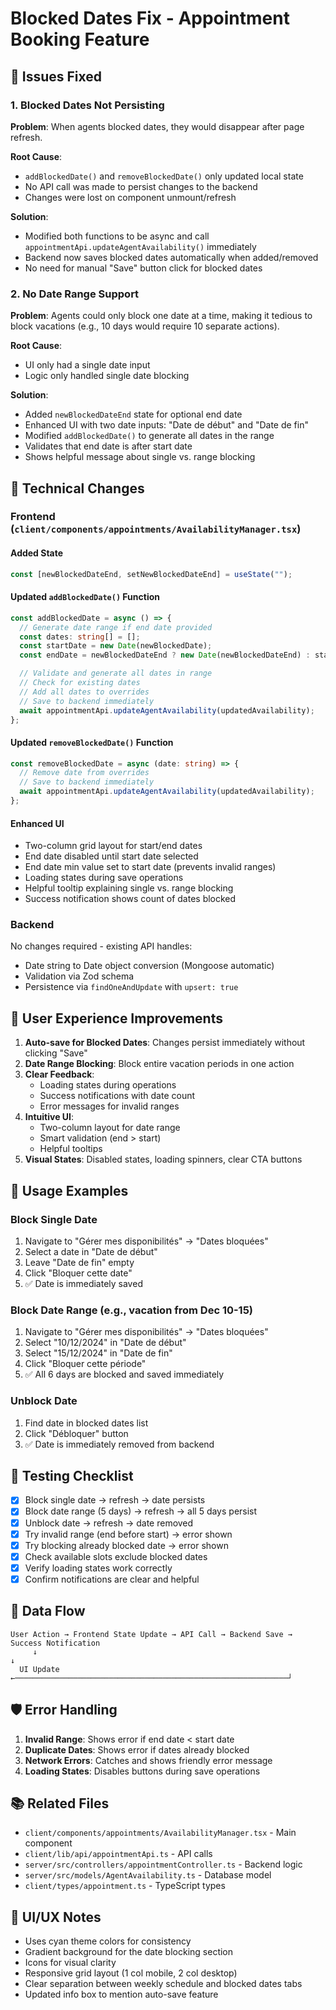 # Blocked Dates Fix - Appointment Booking Feature

## 🐛 Issues Fixed

### 1. Blocked Dates Not Persisting

**Problem**: When agents blocked dates, they would disappear after page refresh.

**Root Cause**:

- `addBlockedDate()` and `removeBlockedDate()` only updated local state
- No API call was made to persist changes to the backend
- Changes were lost on component unmount/refresh

**Solution**:

- Modified both functions to be async and call `appointmentApi.updateAgentAvailability()` immediately
- Backend now saves blocked dates automatically when added/removed
- No need for manual "Save" button click for blocked dates

### 2. No Date Range Support

**Problem**: Agents could only block one date at a time, making it tedious to block vacations (e.g., 10 days would require 10 separate actions).

**Root Cause**:

- UI only had a single date input
- Logic only handled single date blocking

**Solution**:

- Added `newBlockedDateEnd` state for optional end date
- Enhanced UI with two date inputs: "Date de début" and "Date de fin"
- Modified `addBlockedDate()` to generate all dates in the range
- Validates that end date is after start date
- Shows helpful message about single vs. range blocking

## 🔧 Technical Changes

### Frontend (`client/components/appointments/AvailabilityManager.tsx`)

#### Added State

```typescript
const [newBlockedDateEnd, setNewBlockedDateEnd] = useState("");
```

#### Updated `addBlockedDate()` Function

```typescript
const addBlockedDate = async () => {
  // Generate date range if end date provided
  const dates: string[] = [];
  const startDate = new Date(newBlockedDate);
  const endDate = newBlockedDateEnd ? new Date(newBlockedDateEnd) : startDate;

  // Validate and generate all dates in range
  // Check for existing dates
  // Add all dates to overrides
  // Save to backend immediately
  await appointmentApi.updateAgentAvailability(updatedAvailability);
};
```

#### Updated `removeBlockedDate()` Function

```typescript
const removeBlockedDate = async (date: string) => {
  // Remove date from overrides
  // Save to backend immediately
  await appointmentApi.updateAgentAvailability(updatedAvailability);
};
```

#### Enhanced UI

- Two-column grid layout for start/end dates
- End date disabled until start date selected
- End date min value set to start date (prevents invalid ranges)
- Loading states during save operations
- Helpful tooltip explaining single vs. range blocking
- Success notification shows count of dates blocked

### Backend

No changes required - existing API handles:

- Date string to Date object conversion (Mongoose automatic)
- Validation via Zod schema
- Persistence via `findOneAndUpdate` with `upsert: true`

## 🎯 User Experience Improvements

1. **Auto-save for Blocked Dates**: Changes persist immediately without clicking "Save"
2. **Date Range Blocking**: Block entire vacation periods in one action
3. **Clear Feedback**:
   - Loading states during operations
   - Success notifications with date count
   - Error messages for invalid ranges
4. **Intuitive UI**:
   - Two-column layout for date range
   - Smart validation (end > start)
   - Helpful tooltips
5. **Visual States**: Disabled states, loading spinners, clear CTA buttons

## 📝 Usage Examples

### Block Single Date

1. Navigate to "Gérer mes disponibilités" → "Dates bloquées"
2. Select a date in "Date de début"
3. Leave "Date de fin" empty
4. Click "Bloquer cette date"
5. ✅ Date is immediately saved

### Block Date Range (e.g., vacation from Dec 10-15)

1. Navigate to "Gérer mes disponibilités" → "Dates bloquées"
2. Select "10/12/2024" in "Date de début"
3. Select "15/12/2024" in "Date de fin"
4. Click "Bloquer cette période"
5. ✅ All 6 days are blocked and saved immediately

### Unblock Date

1. Find date in blocked dates list
2. Click "Débloquer" button
3. ✅ Date is immediately removed from backend

## 🧪 Testing Checklist

- [x] Block single date → refresh → date persists
- [x] Block date range (5 days) → refresh → all 5 days persist
- [x] Unblock date → refresh → date removed
- [x] Try invalid range (end before start) → error shown
- [x] Try blocking already blocked date → error shown
- [x] Check available slots exclude blocked dates
- [x] Verify loading states work correctly
- [x] Confirm notifications are clear and helpful

## 🔄 Data Flow

```
User Action → Frontend State Update → API Call → Backend Save → Success Notification
     ↓                                                                    ↓
  UI Update ←─────────────────────────────────────────────────────────────┘
```

## 🛡️ Error Handling

1. **Invalid Range**: Shows error if end date < start date
2. **Duplicate Dates**: Shows error if dates already blocked
3. **Network Errors**: Catches and shows friendly error message
4. **Loading States**: Disables buttons during save operations

## 📚 Related Files

- `client/components/appointments/AvailabilityManager.tsx` - Main component
- `client/lib/api/appointmentApi.ts` - API calls
- `server/src/controllers/appointmentController.ts` - Backend logic
- `server/src/models/AgentAvailability.ts` - Database model
- `client/types/appointment.ts` - TypeScript types

## 🎨 UI/UX Notes

- Uses cyan theme colors for consistency
- Gradient background for the date blocking section
- Icons for visual clarity
- Responsive grid layout (1 col mobile, 2 col desktop)
- Clear separation between weekly schedule and blocked dates tabs
- Updated info box to mention auto-save feature
